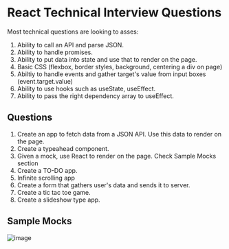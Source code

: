 # React Technical Interview Questions

Most technical questions are looking to asses: 
1. Ability to call an API and parse JSON.
2. Ability to handle promises. 
3. Ability to put data into state and use that to render on the page. 
4. Basic CSS (flexbox, border styles, background, centering a div on page)
5. Abiltiy to handle events and gather target's value from input boxes (event.target.value)
6. Ability to use hooks such as useState, useEffect.
7. Ability to pass the right dependency array to useEffect.


## Questions
1. Create an app to fetch data from a JSON API. Use this data to render on the page. 
2. Create a typeahead component.
3. Given a mock, use React to render on the page. Check Sample Mocks section
4. Create a TO-DO app. 
5. Infinite scrolling app 
6. Create a form that gathers user's data and sends it to server. 
7. Create a tic tac toe game.
8. Create a slideshow type app. 

## Sample Mocks
![image](https://user-images.githubusercontent.com/2525914/131922900-cf52c243-6ef5-4cc9-9b11-d35e0f9cde6d.png)
